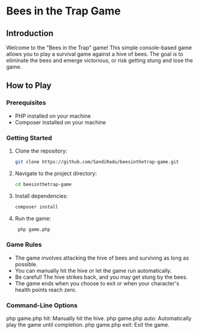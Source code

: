 # Bees in the Trap Game

## Introduction

Welcome to the "Bees in the Trap" game! This simple console-based game allows you to play a survival game against a hive of bees. The goal is to eliminate the bees and emerge victorious, or risk getting stung and lose the game.

## How to Play

### Prerequisites

- PHP installed on your machine
- Composer installed on your machine

### Getting Started

1. Clone the repository:

   ```bash
   git clone https://github.com/SandiRadu/beesinthetrap-game.git

2. Navigate to the project directory:

   ```bash
   cd beesinthetrap-game

3. Install dependencies:

   ```bash
   composer install

4. Run the game:
  
   ```bash
    php game.php

### Game Rules

- The game involves attacking the hive of bees and surviving as long as possible.
- You can manually hit the hive or let the game run automatically.
- Be careful! The hive strikes back, and you may get stung by the bees.
- The game ends when you choose to exit or when your character's health points reach zero.

### Command-Line Options

php game.php hit: Manually hit the hive.
php game.php auto: Automatically play the game until completion.
php game.php exit: Exit the game.

